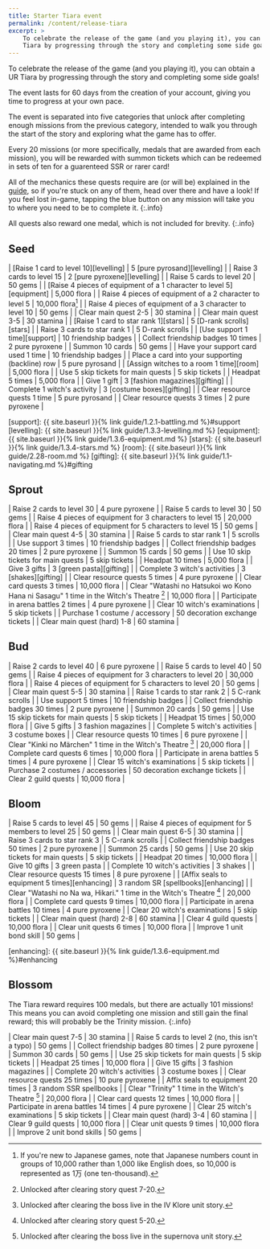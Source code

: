 ```yaml
---
title: Starter Tiara event
permalink: /content/release-tiara
excerpt: >
    To celebrate the release of the game (and you playing it), you can obtain a UR
    Tiara by progressing through the story and completing some side goals!
---
```


To celebrate the release of the game (and you playing it), you can obtain a UR
Tiara by progressing through the story and completing some side goals!

The event lasts for 60 days from the creation of your account, giving you time
to progress at your own pace.

The event is separated into five categories that unlock after completing enough
missions from the previous category, intended to walk you through the start of
the story and exploring what the game has to offer.

Every 20 missions (or more specifically, medals that are awarded from each
mission), you will be rewarded with summon tickets which can be redeemed in sets
of ten for a guarenteed SSR or rarer card!

All of the mechanics these quests require are (or will be) explained in the
[guide](../guide/faq), so if you're stuck on any of them, head over there and
have a look! If you feel lost in-game, tapping the blue button on any mission
will take you to where you need to be to complete it.
{:.info}

All quests also reward one medal, which is not included for brevity.
{:.info}

## Seed

| [Raise 1 card to level 10][levelling]                                | 5 [pure pyrosand][levelling]   |
| Raise 3 cards to level 15                                            | 2 [pure pyroxene][levelling]   |
| Raise 5 cards to level 20                                            | 50 gems                        |
| [Raise 4 pieces of equipment of a 1 character to level 5][equipment] | 5,000 flora                    |
| Raise 4 pieces of equipment of a 2 character to level 5              | 10,000 flora[^1]               |
| Raise 4 pieces of equipment of a 3 character to level 10             | 50 gems                        |
| Clear main quest 2-5                                                 | 30 stamina                     |
| Clear main quest 3-5                                                 | 30 stamina                     |
| [Raise 1 card to star rank 1][stars]                                 | 5 [D-rank scrolls][stars]      |
| Raise 3 cards to star rank 1                                         | 5 D-rank scrolls               |
| [Use support 1 time][support]                                        | 10 friendship badges           |
| Collect friendship badges 10 times                                   | 2 pure pyroxene                |
| Summon 10 cards                                                      | 50 gems                        |
| Have your support card used 1 time                                   | 10 friendship badges           |
| Place a card into your supporting (backline) row                     | 5 pure pyrosand                |
| [Assign witches to a room 1 time][room]                              | 5,000 flora                    |
| Use 5 skip tickets for main quests                                   | 5 skip tickets                 |
| Headpat 5 times                                                      | 5,000 flora                    |
| Give 1 gift                                                          | 3 [fashion magazines][gifting] |
| Complete 1 witch's activity                                          | 3 [costume boxes][gifting]     |
| Clear resource quests 1 time                                         | 5 pure pyrosand                |
| Clear resource quests 3 times                                        | 2 pure pyroxene                |

[support]: {{ site.baseurl }}{% link guide/1.2.1-battling.md %}#support
[levelling]: {{ site.baseurl }}{% link guide/1.3.3-levelling.md %}
[equipment]: {{ site.baseurl }}{% link guide/1.3.6-equipment.md %}
[stars]: {{ site.baseurl }}{% link guide/1.3.4-stars.md %}
[room]: {{ site.baseurl }}{% link guide/2.28-room.md %}
[gifting]: {{ site.baseurl }}{% link guide/1.1-navigating.md %}#gifting

[^1]: If you're new to Japanese games, note that Japanese numbers count in
    groups of 10,000 rather than 1,000 like English does, so 10,000 is
    represented as 1万 (one ten-thousand).

## Sprout

| Raise 2 cards to level 30                                                             | 4 pure pyroxene                |
| Raise 5 cards to level 30                                                             | 50 gems                        |
| Raise 4 pieces of equipment for 3 characters to level 15                              | 20,000 flora                   |
| Raise 4 pieces of equipment for 5 characters to level 15                              | 50 gems                        |
| Clear main quest 4-5                                                                  | 30 stamina                     |
| Raise 5 cards to star rank 1                                                          | 5 scrolls                      |
| Use support 3 times                                                                   | 10 friendship badges           |
| Collect friendship badges 20 times                                                    | 2 pure pyroxene                |
| Summon 15 cards                                                                       | 50 gems                        |
| Use 10 skip tickets for main quests                                                   | 5 skip tickets                 |
| Headpat 10 times                                                                      | 5,000 flora                    |
| Give 3 gifts                                                                          | 3 [green pasta][gifting]       |
| Complete 3 witch's activities                                                         | 3 [shakes][gifting]            |
| Clear resource quests 5 times                                                         | 4 pure pyroxene                |
| Clear card quests 3 times                                                             | 10,000 flora                   |
| Clear "Watashi no Hatsukoi wo Kono Hana ni Sasagu" 1 time in the Witch's Theatre [^2] | 10,000 flora                   |
| Participate in arena battles 2 times                                                  | 4 pure pyroxene                |
| Clear 10 witch's examinations                                                         | 5 skip tickets                 |
| Purchase 1 costume / accessory                                                        | 50 decoration exchange tickets |
| Clear main quest (hard) 1-8                                                           | 60 stamina                     |

[^2]: Unlocked after clearing story quest 7-20.

## Bud

| Raise 2 cards to level 40                                   | 6 pure pyroxene                |
| Raise 5 cards to level 40                                   | 50 gems                        |
| Raise 4 pieces of equipment for 3 characters to level 20    | 30,000 flora                   |
| Raise 4 pieces of equipment for 5 characters to level 20    | 50 gems                        |
| Clear main quest 5-5                                        | 30 stamina                     |
| Raise 1 cards to star rank 2                                | 5 C-rank scrolls               |
| Use support 5 times                                         | 10 friendship badges           |
| Collect friendship badges 30 times                          | 2 pure pyroxene                |
| Summon 20 cards                                             | 50 gems                        |
| Use 15 skip tickets for main quests                         | 5 skip tickets                 |
| Headpat 15 times                                            | 50,000 flora                   |
| Give 5 gifts                                                | 3 fashion magazines            |
| Complete 5 witch's activities                               | 3 costume boxes                |
| Clear resource quests 10 times                              | 6 pure pyroxene                |
| Clear "Kinki no Märchen" 1 time in the Witch's Theatre [^3] | 20,000 flora                   |
| Complete card quests 6 times                                | 10,000 flora                   |
| Participate in arena battles 5 times                        | 4 pure pyroxene                |
| Clear 15 witch's examinations                               | 5 skip tickets                 |
| Purchase 2 costumes / accessories                           | 50 decoration exchange tickets |
| Clear 2 guild quests                                        | 10,000 flora                   |

[^3]: Unlocked after clearing the boss live in the IV Klore unit story.

## Bloom

| Raise 5 cards to level 45                                            | 50 gems                             |
| Raise 4 pieces of equipment for 5 members to level 25                | 50 gems                             |
| Clear main quest 6-5                                                 | 30 stamina                          |
| Raise 3 cards to star rank 3                                         | 5 C-rank scrolls                    |
| Collect friendship badges 50 times                                   | 2 pure pyroxene                     |
| Summon 25 cards                                                      | 50 gems                             |
| Use 20 skip tickets for main quests                                  | 5 skip tickets                      |
| Headpat 20 times                                                     | 10,000 flora                        |
| Give 10 gifts                                                        | 3 green pasta                       |
| Complete 10 witch's activities                                       | 3 shakes                            |
| Clear resource quests 15 times                                       | 8 pure pyroxene                     |
| [Affix seals to equipment 5 times][enhancing]                        | 3 random SR [spellbooks][enhancing] |
| Clear "Watashi no Na wa, Hikari." 1 time in the Witch's Theatre [^4] | 20,000 flora                        |
| Complete card quests 9 times                                         | 10,000 flora                        |
| Participate in arena battles 10 times                                | 4 pure pyroxene                     |
| Clear 20 witch's examinations                                        | 5 skip tickets                      |
| Clear main quest (hard) 2-8                                          | 60 stamina                          |
| Clear 4 guild quests                                                 | 10,000 flora                        |
| Clear unit quests 6 times                                            | 10,000 flora                        |
| Improve 1 unit bond skill                                            | 50 gems                             |

[enhancing]: {{ site.baseurl }}{% link guide/1.3.6-equipment.md %}#enhancing

[^4]: Unlocked after clearing story quest 5-20.

## Blossom

The Tiara reward requires 100 medals, but there are actually 101 missions! This
means you can avoid completing one mission and still gain the final reward; this
will probably be the Trinity mission.
{:.info}

| Clear main quest 7-5                               | 30 stamina              |
| Raise 5 cards to level 2 (no, this isn't a typo)   | 50 gems                 |
| Collect friendship badges 80 times                 | 2 pure pyroxene         |
| Summon 30 cards                                    | 50 gems                 |
| Use 25 skip tickets for main quests                | 5 skip tickets          |
| Headpat 25 times                                   | 10,000 flora            |
| Give 15 gifts                                      | 3 fashion magazines     |
| Complete 20 witch's activities                     | 3 costume boxes         |
| Clear resource quests 25 times                     | 10 pure pyroxene        |
| Affix seals to equipment 20 times                  | 3 random SSR spellbooks |
| Clear "Trinity" 1 time in the Witch's Theatre [^5] | 20,000 flora            |
| Clear card quests 12 times                         | 10,000 flora            |
| Participate in arena battles 14 times              | 4 pure pyroxene         |
| Clear 25 witch's examinations                      | 5 skip tickets          |
| Clear main quest (hard) 3-4                        | 60 stamina              |
| Clear 9 guild quests                               | 10,000 flora            |
| Clear unit quests 9 times                          | 10,000 flora            |
| Improve 2 unit bond skills                         | 50 gems                 |

[^5]: Unlocked after clearing the boss live in the supernova unit story.
